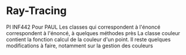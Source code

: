 # Ray-Tracing
PI INF442
Pour PAUL
Les classes qui correspondent à l'énoncé correspondent à l'énoncé, à quelques méthodes près
La classe couleur contient la fonction calcul de la couleur d'un point. Il reste quelques modifications à faire, notamment sur la gestion des couleurs
